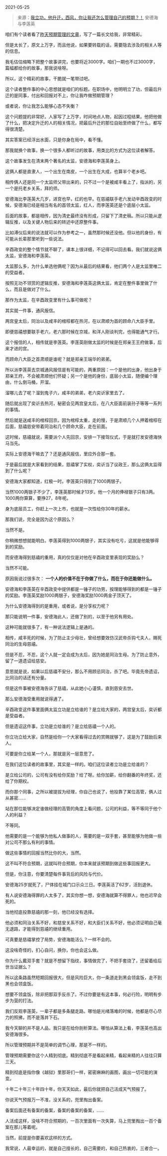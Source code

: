 2021-05-25

> 来源：[我立功，他升迁，西风，你让我还怎么管理自己的预期？！](http://mp.weixin.qq.com/s?__biz=MzU0MjYwNDU2Mw==&mid=2247498962&idx=2&sn=fe3c17729969fa130e3efac1b98a7e61&chksm=fb1a90aecc6d19b863185c076c9e71944f217d718a5d9805b996e3a1c8abfa87b4f28ed9d817&scene=27#wechat_redirect)
> 安德海与李莲英

咱们有个读者看了[昨天预期管理的文章](http://mp.weixin.qq.com/s?__biz=MzU0MjYwNDU2Mw==&mid=2247498946&idx=1&sn=0911353cf52068d6610c1d55df9177a7&chksm=fb1a90becc6d19a8a020147dd0819de43146cec3d1e47424b601a55810e7389857b1f27662cb&scene=21#wechat_redirect)，写了一篇长文给我，非常精彩。  

  

但是太长了，原文上万字，而且他说，如果要转载的话，需要隐去涉及的相关人等的信息。  

  

我毛估估缩略下把整个故事讲完，也要将近3000字。咱们一期也不过3000字，篇幅都给你的故事，那我说啥呀。  

  

所以，这个精彩的故事，干脆就一笔带过吧。  

  

这个读者整件事的中心思想就是咱们的标题。在职场中，他明明立了功，但最后升迁的是同事，付出和回报对不上，你让我咋做预期管理？  

  

或者说，你让我怎么能够心态不失衡？  

  

这个问题提的非常好。人家写了上万字，时间地点人物，起因过程结果。他把他做了什么，把决定升迁的人的相关情况，把最后升迁的那位自始至终做了什么，都写得很清楚。

  

其实答案已经浮出水面，只是你身在局中，看不懂。  

  

那我就换个故事，换一个很多人都听过的故事，用类比的方式为这位读者解答。  

  

这个故事发生在清末两个著名的太监，安德海和李莲英身上。  

  

这俩人都是直隶人，一个出生在南皮，一个出生在大成，也算半个老乡吧。  

  

相传俩人还是同一个太监师父带出来的，只不过一个是被咸丰看上了，指派的，另一个是托老乡关系，拜的师。  

  

安德海比李莲英大几岁，进宫也早，红的也早。在慈禧联手老六发动辛酉政变的时候，安德海已经是相当有名的首领太监，红人，而李莲英还是个底层小太监。

  

后面的故事，都是相传，因为清史最终没有形成，只留下了清史稿。所以只能从逻辑反推，以及关键人物后来的转述中还原整件事。  

  

比如溥仪后来的说法就可以作为参考之一，虽然那时候还没他。但以他的身份，有可能从长辈那里听到一些说法。  

  

辛酉政变的整个情节就不聊了，课本上很详细，不记得可以回去看。我们就说这俩太监，安德海和李莲英。

  

太监那么多，为什么单选他俩呢？因为从最后的结果看，他们两个人是太监里唯二的受益者。  

  

按照无功不领赏的逻辑反推，安德海和李莲英这俩太监，肯定在整件事里做了什么，而且是做对了什么。  

  

那作为太监，在辛酉政变里有什么事可做呢？

  

其实就一件事，通风报信。

  

两宫皇太后，同治以及咸丰的棺椁都在热河，在以肃顺为首的顾命八大臣手里。

  

即便慈禧想要联手老六，老六那时候在京城，和洋人刚谈判完，也得能通气才行。  

  

这个报信的人，相传就是李莲英。李莲英刚做太监的时候是在郑亲王王府做事，后来才进的宫。  

  

而顾命八大臣之首肃顺是谁呢？就是郑亲王端华的弟弟。

  

所以派李莲英去京城通风报信是有可能的，两重原因：一个是他的出身，他出身于郑亲王府，不会被肃顺他们怀疑；另一个是他的身份，底层小太监，随便编个理由，什么倒马桶，开溜。

  

溜哪儿去了呢？溜到鬼子六，咸丰的弟弟，老六奕䜣家里去了。

  

随后就出现了奕䜣去热河，秘密会见两宫皇太后，在八大臣面前装孙子等等一系列的事情。

  

然后就是送咸丰的棺椁回京。因为棺椁太重，走的慢，于是肃顺几个人押着棺椁在后面，慈禧慈安带着同治和几个顾命大臣，走在前面。

  

这时候，慈禧就说，需要派个人先回京，安排一下接驾仪式，于是就打发安德海快马当先。  

  

实际上安德海干嘛去了？还是通风报信，里应外合那一套。

  

于是最后就是大家看到的结果，慈禧掌了实权，奕䜣当了议政王，那么这俩太监得到了什么呢？

  

安德海大家都知道，红极一时。李莲英只得到了1000两银子。

  

当然1000两银子不少了，李莲英那时候才13岁。他一个月的俸禄银子只有3两。1000两你算算，要挣27，8年呢。  

  

身为底层员工，你赶上一次上市，也就是一次性给你30年的薪水。

  

那我们说，完全是因为这个原因么？  

  

当然不是。  

  

你稍微想想就能明白。李莲英得到1000两银子，其实没有吃亏，这就是他能够得到的奖励。

  

而安德海得到慈禧的重用，真的仅仅是对他在辛酉政变里表现的奖励么？

  

当然不可能。

  

原因我说过很多次： **一个人的价值不在于你做了什么，而在于你还能做什么。**

  

安德海和李莲英在辛酉政变中提供都是一锤子的功劳，按理能够得到的都是一锤子的奖励。李莲英奖励1000两银子，安德海奖励1000两金子顶天了。

  

为什么安德海得到的是重用，或者说，是分享权力呢？  

  

那只能说明一件事，安德海此人，还做了别的，以至于他另有用处。  

  

这种可能就很多了，有一种说法逻辑上是通的。  

  

相传，咸丰死的时候，为了防止主少母壮，曾经想要效仿汉武帝杀钩弋夫人，赐死同治的生母慈禧。  

  

但是不忍，不忍，这个人就一定会成为太后，因为她是同治生母。为了防止意外，留了一道遗诏给慈安。  

  

意思就是说，如果以后慈禧不安分，那么不用顾忌同治，杀了吧。毕竟先帝遗诏，比同治的话还有分量。  

  

但是这件事被安德海告诉了慈禧，从此她小心谨慎，直到慈安去世。  

  

那么安德海受重用就说得通了。  

  

辛酉政变这件事里面俩太监立功是立给谁的？是立给大家的，两宫皇太后，奕䜣都是受益者。

  

但是遗诏这件事，立功是立给谁的？是立给慈禧一个人的。

  

你立功立给大家，自然是给你一个大家看得过去的赏赐就够了，这是为了鼓励后来人。  

  

可要是你立给某一个人，那就是另一层意思了。  

  

在我们这位读者的故事里，其实是一样的。咱们这位读者立功是立给谁的？

  

是立给公司的，公司有没有给你奖励？给了呀。给你加薪，给你翻番的年终奖，还给了你期权。  

  

而你那个同事，之所以被提拔为经理，你自己也说了，他投靠了某位高管，俩人过从甚密......  

  

站在那位能够决定谁做经理的高管的角度上看问题，公司的利益，等不等同于他个人的利益？

  

不等同。

  

他需要的是一个能够为他私人做事的人，需要的是一双手套，甚至能够为他做一些对公司不那么有利的事情。  

  

做这些事情的回报当然比你的大，当然。  

  

这不叫不符合预期，这就叫符合预期，你本来就该预期到做这些事回报更大。

  

但是，你注意，你要清楚每件事背后的风险与代价。  

  

安德海25岁就死了，尸体挂在城门口示众三日。李莲英活了62岁，活到退休。

  

有人说安德海得罪的人太多了，其实你想一想，安德海就算不得罪人，他也迟早会死的。  

  

当他彻底投靠慈禧的那一刻，他已经没有选择。  

  

他必须和同治关系不好，和慈安关系不好，和大臣们关系不好，他必须证明自己毫无退路，才能得到慈禧的继续重用。  

  

可真要是慈禧掌控了局势，安德海能活么？一样不会的。  

  

这没啥奇怪的，扪心自问，换你，你也会这么做。  

  

你为什么戴双手套？就是不想留下指纹，事情做完了，不把手套烧了，还留着给后世当证据么？

  

所以这条路虽然短期回报很大，但是风险巨大，你一条道走到黑会领盒饭，走不到黑也会领盒饭。  

  

想要不领盒饭，除非把那双手反杀了。不过你要是有这本事，何必行险，明明有步步为营的打法。

  

我们反观李莲英，一辈子都是多条腿走路。哪怕是光绪落难的时候，他都是尽心尽力的照拂，而不是落井下石。

  

我今天聊的并不是人品，我只是在给你剖析算法。哪怕从算法上看，李莲英也高出安德海很多。  

  

所以管理预期并不是简单的调节心理，那是不一样的。  

  

管理预期需要你这个人精到彻底。精到彻底不是看起来精，看起来精的人往往只算三天。  

  

精到彻底是指你像《越狱》里那哥们一样，密密麻麻的画图，画出一切可能的演变。  

  

十年二十年三十年四十年，你天天如此，最后你就把自己活成天气预报了。  

  

你说天气预报万一不准，没关系的，兜里掏出备案。  

  

备案后面还有备案的备案，备案的备案的备案，......

  

人活成这样，没啥不符合预期的，一百次里面有一次失算，马上兜里掏出一百个备案在那儿等着呢。

  

当然，前提是你要喜欢这样的方式。

  

我常说，人最幸运的，就是自己擅长的，自己需要的，和自己热衷的，三者合一。

